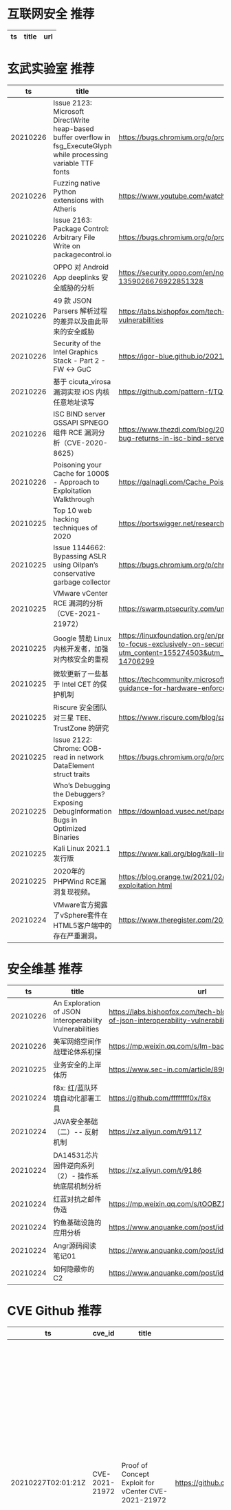 # 互联网安全 推荐
| ts | title | url| 
| --- | --- | ---| 


# 玄武实验室 推荐
| ts | title | url| 
| --- | --- | ---| 
| 20210226 | Issue 2123: Microsoft DirectWrite heap-based buffer overflow in fsg_ExecuteGlyph while processing variable TTF fonts | https://bugs.chromium.org/p/project-zero/issues/detail?id=2123| 
| 20210226 | Fuzzing native Python extensions with Atheris | https://www.youtube.com/watch?v=oM-7lt43-GA| 
| 20210226 | Issue 2163: Package Control: Arbitrary File Write on packagecontrol.io | https://bugs.chromium.org/p/project-zero/issues/detail?id=2163| 
| 20210226 | OPPO 对 Android App deeplinks 安全威胁的分析 | https://security.oppo.com/en/noticeDetail?notice_only_key=NOTICE-1359026676922851328| 
| 20210226 | 49 款 JSON Parsers 解析过程的差异以及由此带来的安全威胁 | https://labs.bishopfox.com/tech-blog/an-exploration-of-json-interoperability-vulnerabilities| 
| 20210226 | Security of the Intel Graphics Stack - Part 2 - FW <-> GuC | https://igor-blue.github.io/2021/02/24/graphics-part2.html| 
| 20210226 | 基于 cicuta_virosa 漏洞实现 iOS 内核任意地址读写 | https://github.com/pattern-f/TQ-pre-jailbreak| 
| 20210226 | ISC BIND server GSSAPI SPNEGO 组件 RCE 漏洞分析（CVE-2020-8625） | https://www.thezdi.com/blog/2021/2/24/cve-2020-8625-a-fifteen-year-old-rce-bug-returns-in-isc-bind-server| 
| 20210226 | Poisoning your Cache for 1000$ - Approach to Exploitation Walkthrough | https://galnagli.com/Cache_Poisoning/| 
| 20210225 | Top 10 web hacking techniques of 2020 | https://portswigger.net/research/top-10-web-hacking-techniques-of-2020| 
| 20210225 | Issue 1144662: Bypassing ASLR using Oilpan’s conservative garbage collector | https://bugs.chromium.org/p/chromium/issues/detail?id=1144662| 
| 20210225 | VMware vCenter RCE 漏洞的分析（CVE-2021-21972） | https://swarm.ptsecurity.com/unauth-rce-vmware/| 
| 20210225 | Google 赞助 Linux 内核开发者，加强对内核安全的重视 | https://linuxfoundation.org/en/press-release/google-funds-linux-kernel-developers-to-focus-exclusively-on-security/?utm_content=155274503&utm_medium=social&utm_source=twitter&hss_channel=tw-14706299| 
| 20210225 | 微软更新了一些基于 Intel CET 的保护机制 | https://techcommunity.microsoft.com/t5/windows-kernel-internals/developer-guidance-for-hardware-enforced-stack-protection/ba-p/2163340| 
| 20210225 | Riscure 安全团队对三星 TEE、TrustZone 的研究 | https://www.riscure.com/blog/samsung-investigation-part1| 
| 20210225 | Issue 2122: Chrome: OOB-read in network DataElement struct traits | https://bugs.chromium.org/p/project-zero/issues/detail?id=2122| 
| 20210225 | Who’s Debugging the Debuggers? Exposing DebugInformation Bugs in Optimized Binaries | https://download.vusec.net/papers/debug2_asplos21.pdf| 
| 20210225 | Kali Linux 2021.1发行版 | https://www.kali.org/blog/kali-linux-2021-1-release/| 
| 20210225 | 2020年的PHPWind RCE漏洞复现视频。 | https://blog.orange.tw/2021/02/a-journey-combining-web-and-binary-exploitation.html| 
| 20210224 | VMware官方揭露了vSphere套件在HTML5客户端中的存在严重漏洞。 | https://www.theregister.com/2021/02/23/vmware_vsphere_critical_bugs/| 


# 安全维基 推荐
| ts | title | url| 
| --- | --- | ---| 
| 20210226 | An Exploration of JSON Interoperability Vulnerabilities | https://labs.bishopfox.com/tech-blog/an-exploration-of-json-interoperability-vulnerabilities| 
| 20210226 | 美军网络空间作战理论体系初探 | https://mp.weixin.qq.com/s/Im-bacvc_1GGvLPtRspicw| 
| 20210225 | 业务安全的上岸体历 | https://www.sec-in.com/article/890| 
| 20210224 | f8x: 红/蓝队环境自动化部署工具 | https://github.com/ffffffff0x/f8x| 
| 20210224 | JAVA安全基础（二）-- 反射机制 | https://xz.aliyun.com/t/9117| 
| 20210224 | DA14531芯片固件逆向系列（2）- 操作系统底层机制分析 | https://xz.aliyun.com/t/9186| 
| 20210224 | 红蓝对抗之邮件伪造 | https://mp.weixin.qq.com/s/tOOBZ1aC6SsjslCM70WKBQ| 
| 20210224 | 钓鱼基础设施的应用分析 | https://www.anquanke.com/post/id/231444| 
| 20210224 | Angr源码阅读笔记01 | https://www.anquanke.com/post/id/231460| 
| 20210224 | 如何隐蔽你的C2 | https://www.anquanke.com/post/id/231448| 


# CVE Github 推荐
| ts | cve_id | title | url | cve_detail| 
| --- | --- | --- | --- | ---| 
| 20210227T02:01:21Z | CVE-2021-21972 | Proof of Concept Exploit for vCenter CVE-2021-21972 | https://github.com/horizon3ai/CVE-2021-21972 | The vSphere Client (HTML5) contains a remote code execution vulnerability in a vCenter Server plugin. A malicious actor with network access to port 443 may exploit this issue to execute commands with unrestricted privileges on the underlying operating system that hosts vCenter Server. This affects VMware vCenter Server (7.x before 7.0 U1c, 6.7 before 6.7 U3l and 6.5 before 6.5 U3n) and VMware Cloud Foundation (4.x before 4.2 and 3.x before 3.10.1.2).| 
| 20210227T01:08:00Z | CVE-2021-21972 | Null | https://github.com/QmF0c3UK/CVE-2021-21972-vCenter-6.5-7.0-RCE-POC | The vSphere Client (HTML5) contains a remote code execution vulnerability in a vCenter Server plugin. A malicious actor with network access to port 443 may exploit this issue to execute commands with unrestricted privileges on the underlying operating system that hosts vCenter Server. This affects VMware vCenter Server (7.x before 7.0 U1c, 6.7 before 6.7 U3l and 6.5 before 6.5 U3n) and VMware Cloud Foundation (4.x before 4.2 and 3.x before 3.10.1.2).| 
| 20210227T00:55:32Z | 未知编号 | Null | https://github.com/DougCarroll/CVE_2021_21972 | 未查询到CVE信息| 
| 20210226T21:35:54Z | CVE-2021-21972 | Nmap script to check vulnerability CVE-2021-21972 | https://github.com/3dcyber/CVE-2021-21972 | The vSphere Client (HTML5) contains a remote code execution vulnerability in a vCenter Server plugin. A malicious actor with network access to port 443 may exploit this issue to execute commands with unrestricted privileges on the underlying operating system that hosts vCenter Server. This affects VMware vCenter Server (7.x before 7.0 U1c, 6.7 before 6.7 U3l and 6.5 before 6.5 U3n) and VMware Cloud Foundation (4.x before 4.2 and 3.x before 3.10.1.2).| 
| 20210226T19:42:15Z | CVE-2021-21972 | Null | https://github.com/alt3kx/CVE-2021-21972 | The vSphere Client (HTML5) contains a remote code execution vulnerability in a vCenter Server plugin. A malicious actor with network access to port 443 may exploit this issue to execute commands with unrestricted privileges on the underlying operating system that hosts vCenter Server. This affects VMware vCenter Server (7.x before 7.0 U1c, 6.7 before 6.7 U3l and 6.5 before 6.5 U3n) and VMware Cloud Foundation (4.x before 4.2 and 3.x before 3.10.1.2).| 
| 20210226T16:51:36Z | CVE-2021-25281 | Chaining CVE-2021-25281 and CVE-2021-25282 to exploit a SaltStack | https://github.com/Immersive-Labs-Sec/CVE-2021-25281 | 未查询到CVE信息| 
| 20210226T16:28:21Z | CVE-2021-21017 | Null | https://github.com/ZeusBox/CVE-2021-21017 | Acrobat Reader DC versions versions 2020.013.20074 (and earlier), 2020.001.30018 (and earlier) and 2017.011.30188 (and earlier) are affected by a heap-based buffer overflow vulnerability. An unauthenticated attacker could leverage this vulnerability to achieve arbitrary code execution in the context of the current user. Exploitation of this issue requires user interaction in that a victim must open a malicious file.| 
| 20210226T16:20:04Z | CVE-2021-21972 | VMware vCenter 未授权RCE（CVE-2021-21972） | https://github.com/conjojo/VMware_vCenter_UNAuthorized_RCE_CVE-2021-21972 | The vSphere Client (HTML5) contains a remote code execution vulnerability in a vCenter Server plugin. A malicious actor with network access to port 443 may exploit this issue to execute commands with unrestricted privileges on the underlying operating system that hosts vCenter Server. This affects VMware vCenter Server (7.x before 7.0 U1c, 6.7 before 6.7 U3l and 6.5 before 6.5 U3n) and VMware Cloud Foundation (4.x before 4.2 and 3.x before 3.10.1.2).| 
| 20210226T16:11:42Z | CVE-2021-21972 | A vulnerability scanner that detects CVE-2021-21972 vulnerabilities. | https://github.com/Osyanina/westone-CVE-2021-21972-scanner | The vSphere Client (HTML5) contains a remote code execution vulnerability in a vCenter Server plugin. A malicious actor with network access to port 443 may exploit this issue to execute commands with unrestricted privileges on the underlying operating system that hosts vCenter Server. This affects VMware vCenter Server (7.x before 7.0 U1c, 6.7 before 6.7 U3l and 6.5 before 6.5 U3n) and VMware Cloud Foundation (4.x before 4.2 and 3.x before 3.10.1.2).| 
| 20210226T15:43:00Z | CVE-2021-21972 | CVE-2021-21972 Exploit | https://github.com/NS-Sp4ce/CVE-2021-21972 | | 


# klee on Github 推荐
| ts | title | url | stars | forks| 
| --- | --- | --- | --- | ---| 
| 20210226T23:23:46Z | C library to support Map2Check Tool | https://github.com/hbgit/map2check-library | 0 | 0| 
| 20210226T14:26:42Z | KLEE Symbolic Execution Engine | https://github.com/klee/klee | 1635 | 483| 
| 20210226T12:35:38Z | Spring 2021 Geography 817 work folder  | https://github.com/klee12/klee12.github.io | 0 | 0| 
| 20210225T21:55:49Z | Git Blog | https://github.com/klee30810/klee30810.github.io | 0 | 0| 
| 20210225T17:50:52Z | RVT is a collection of tools/libraries to support both static and dynamic verification of Rust programs. | https://github.com/project-oak/rust-verification-tools | 109 | 7| 
| 20210225T16:36:23Z | A personnal UI library made as an excuse to have a published UI package | https://github.com/Liinkiing/klee | 5 | 1| 
| 20210225T13:44:58Z | Null | https://github.com/pushkarkishore/klee_test | 0 | 0| 
| 20210225T01:40:47Z | An open-source Chinese font derived from Fontworks% Klee One. 一款基于 FONTWORKS 的 Klee One 的开源中文字体。 | https://github.com/lxgw/LxgwWenKai | 102 | 4| 
| 20210224T21:09:42Z | Null | https://github.com/abbykleespie/LAWeek4AbbyKleespie.appstudio | 0 | 0| 
| 20210224T10:01:07Z | a leetcode question each day, your salary increment $100 per day | https://github.com/guoxiangCN/kLeetcode | 0 | 0| 


# s2e on Github 推荐
| ts | title | url | stars | forks| 
| --- | --- | --- | --- | ---| 
| 20210220T17:34:12Z | S2E: A platform for multi-path program analysis with selective symbolic execution. | https://github.com/S2E/s2e | 97 | 22| 
| 20210219T07:34:16Z | Null | https://github.com/Anubhab1997/s2ecomm | 0 | 0| 
| 20210214T11:48:35Z | S2E website (s2e.systems) | https://github.com/S2E2/s2e2.github.io | 0 | 0| 
| 20210214T11:46:48Z | Your S2E project management tools. Visit https://s2e.systems/docs to get started. | https://github.com/S2E/s2e-env | 71 | 30| 
| 20210201T04:58:11Z | s2e develop  | https://github.com/xqx12/xqx | 6 | 12| 


# exploit on Github 推荐
| ts | title | url | stars | forks| 
| --- | --- | --- | --- | ---| 
| 20210227T02:02:41Z | Open-Source Vulnerability Intelligence Center - Unified source of vulnerability, exploit and threat Intelligence feeds | https://github.com/Patrowl/PatrowlHearsData | 9 | 4| 
| 20210227T01:36:47Z | forked version of funtuna, a homebrew ps2 app launcher designed to ease the pain of getting a stable exploit for those that have a console uncompatible with FreeMcBoot that doesnt have a modchip | https://github.com/israpps/Funtuna-Fork | 2 | 0| 
| 20210227T01:20:36Z | Exploit Development and Reverse Engineering with GDB Made Easy | https://github.com/pwndbg/pwndbg | 3450 | 514| 
| 20210227T01:10:15Z | Fix exploits on anarchy minecraft servers | https://github.com/moom0o/AnarchyExploitFixes | 15 | 6| 
| 20210227T01:06:33Z | JSON deserialization exploitation example using Jackson | https://github.com/albertorogue/JacksonDemo | 0 | 0| 
| 20210227T00:58:17Z | An example of binary vulnerable to buffer-overflow | https://github.com/yd3v/exploit-me | 0 | 0| 
| 20210227T00:50:15Z | 🔍NVD exploit & JVN(Japan Vulnerability Notes) easy description | https://github.com/nomi-sec/NVD-Exploit-List-Ja | 7 | 5| 
| 20210227T00:10:00Z | Set of CLI tools for automatically generating (as well as testing) PHP exploits. | https://github.com/madberries/sourceforage | 0 | 0| 
| 20210226T23:01:40Z | Extensible framework for analyzing publicly available information about vulnerabilities | https://github.com/leonov-av/vulristics | 23 | 1| 
| 20210226T22:28:22Z | All Files, Scripts, and exploits can be found here | https://github.com/LMS57/TempleOfPwn | 1 | 0| 


# backdoor on Github 推荐
| ts | title | url | stars | forks| 
| --- | --- | --- | --- | ---| 
| 20210227T01:33:00Z | Null | https://github.com/Wiilldd/backdoor | 0 | 0| 
| 20210227T01:23:40Z | Ghost Framework is an Android post-exploitation framework that exploits the Android Debug Bridge to remotely access an Android device. Ghost Framework gives you the power and convenience of remote Android device administration. | https://github.com/EntySec/ghost | 962 | 483| 
| 20210227T00:36:03Z | TrojanZoo provides a universal pytorch platform to conduct security researches (especially backdoor attacks/defenses) of image classification in deep learning. | https://github.com/ain-soph/trojanzoo | 45 | 8| 
| 20210227T00:32:12Z | Cross Platform Java Remote Access And Post Exploitation Framework targeting Windows with a multitude of features. Built for Penetration Testers. | https://github.com/quantumcored/remote_hacker_probe | 25 | 5| 
| 20210227T00:09:43Z | Thefatrat a massive exploiting tool : Easy tool to generate backdoor and easy tool to post exploitation attack like browser attack and etc . This tool compiles a malware with popular payload and then the compiled malware can be execute on windows, android, mac . The malware that created with this tool also have an ability to bypass most AV software protection . | https://github.com/Screetsec/TheFatRat | 4978 | 1642| 
| 20210226T22:24:53Z | Fud Persistent Windows Backdoor developed purely in python | https://github.com/swagkarna/Chuvi-Botnet | 12 | 5| 
| 20210226T20:45:34Z | 🔌 A minecraft plugin which allow you to execute OS commands | https://github.com/L1ghtM4n/BackdoorPlugin | 1 | 0| 
| 20210226T16:24:02Z | AMWScan (PHP Antimalware Scanner) is a free tool to scan php files and analyze your project to find any malicious code inside it. | https://github.com/marcocesarato/PHP-Antimalware-Scanner | 170 | 31| 
| 20210226T15:18:45Z | Kumpulan Shell Backdoor  | https://github.com/yogiganzz/Shell | 0 | 0| 
| 20210226T08:10:37Z | A sample app to demonstrate how to create Xamarin UITests using the Page Object architecture, Backdoor Methods and App Links (aka Deep Linking) | https://github.com/brminnick/UITestSampleApp | 33 | 25| 


# fuzz on Github 推荐
| ts | title | url | stars | forks| 
| --- | --- | --- | --- | ---| 
| 20210227T01:23:42Z | A self-hosted Fuzzing-As-A-Service platform | https://github.com/microsoft/onefuzz | 2272 | 116| 
| 20210227T01:14:39Z | A unit test-like interface for fuzzing and symbolic execution | https://github.com/trailofbits/deepstate | 593 | 61| 
| 20210227T01:11:51Z | Null | https://github.com/miguellrodrigues/simple_fuzzy | 0 | 0| 
| 20210226T23:17:46Z | Needed help | https://github.com/sarce77/fuzzy-dollop | 0 | 0| 
| 20210226T22:52:01Z | Null | https://github.com/docfate111/awful-JS-fuzzer | 0 | 0| 
| 20210226T22:43:05Z | Final project for BMI 540, looking at how entropy can be used to describe fuzzy c-means clustering. | https://github.com/MargaretHall/Fuzzy_cMean_entropy | 0 | 0| 
| 20210226T22:33:43Z | The fuzzer afl++ is afl with community patches, qemu 5.1 upgrade, collision-free coverage, enhanced laf-intel & redqueen, AFLfast++ power schedules, MOpt mutators, unicorn_mode, and a lot more! | https://github.com/AFLplusplus/AFLplusplus | 1334 | 293| 
| 20210226T22:33:34Z | Automatic Firmware Analysis of Embedded Linux Devices as Preparation for Security Testing / Fuzzing | https://github.com/efi4st/efi4st | 5 | 3| 
| 20210226T22:03:15Z | Scalable fuzzing infrastructure. | https://github.com/google/clusterfuzz | 4440 | 421| 
| 20210226T21:53:36Z | jimiPlugin for fuzzy matching of strings | https://github.com/z1pti3/jimiPlugin-fuzzymatch | 0 | 0| 



# 日更新程序
